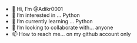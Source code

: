 - 👋 Hi, I’m @Adikr0001
- 👀 I’m interested in ... Python 
- 🌱 I’m currently learning ... Python 
- 💞️ I’m looking to collaborate with... anyone
- 📫 How to reach me... on my github account only 

<!---
Adikr0001/Adikr0001 is a ✨ special ✨ repository because its `README.md` (this file) appears on your GitHub profile.
You can click the Preview link to take a look at your changes.
--->
